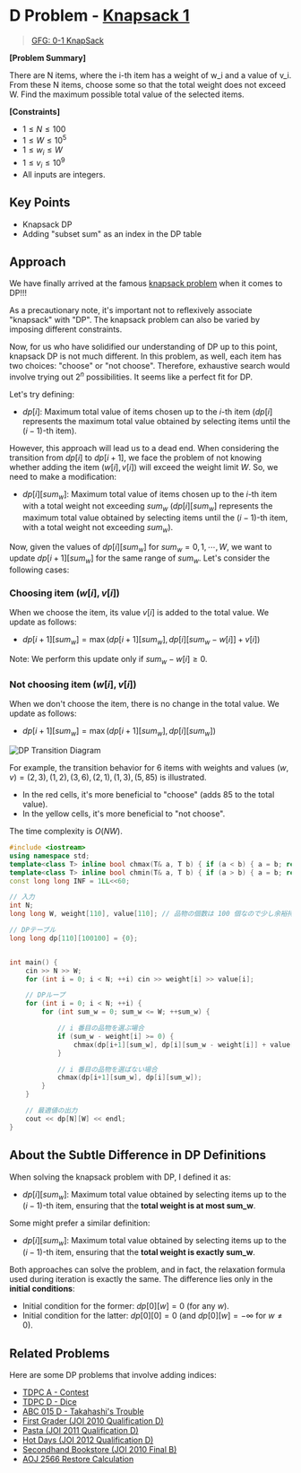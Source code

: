 <!-- # D 問題 - [Knapsack 1](https://atcoder.jp/contests/dp/tasks/dp_d)

**【問題概要】**

$N$ 個の品物があって、$i$ 番目の品物の重さは $w_i$、価値は $v_i$ で与えられている。
この $N$ 個の品物から「重さの総和が $W$ を超えないように」いくつか選びます。このとき選んだ品物の価値の総和の最大値を求めよ。

**【制約】**

* $1 \le N \le 100$
* $1 \le W \le 10^5$
* $1 \le w_i \le W$
* $1 \le v_i \le 10^9$
* 入力はすべて整数

## キーポイント

* ナップサック DP
* 「部分和」を DP テーブルの添字に付け加える

## 解法

ついに DP というと必ずといっていいほど紹介される[ナップサック問題](https://qiita.com/drken/items/a5e6fe22863b7992efdb)に到達しました！！！

一応注意点として、条件反射で「ナップサックだから DP」とはならないようにすることが重要です。ナップサック問題も様々な制約の入れ方によって多様な問題を作り出すことができます。

さて、ここまで DP のイメージを固めて来た我々にとって、ナップサック DP もほとんどやることは変わらないです。今回の問題も各品物に対して「選ぶ」「選ばない」という 2 通りの選択肢があります。よって全探索すると $2^n$ 通りの選択肢を試すことになります。いかにも DP が効きそうな局面です。

まずは試しに

* $dp[i] := i-1$ 番目までの品物から重さが $W$ を超えないように選んだときの、価値の総和の最大値

としてみます。しかしこのままでは、詰まってしまいます。$dp[i]$ から $dp[i+1]$ への遷移を考えるときに $dp[i]$ に対して品物 $(w[i], v[i])$ を加えるか否かを考えるわけですが、加えたときに重さが $W$ を超えてしまうのかどうかがわからないという問題が起こります。そこで以下のように修正します:

* $dp[i][sum_w] := i-1$ 番目までの品物から重さが $sum_w$ を超えないように選んだときの、価値の総和の最大値

そして、$dp[i][sum_w]　(sum_w = 0, 1, \cdots, W)$ の値が求まっている状態で、$dp[i + 1][sum_w]　(sum_w = 0, 1, \cdots, W)$ を更新していくことを考えます。場合分けして考えてみましょう。

### 品物 $(w[i], v[i])$ を選ぶとき

選んだことによって、価値 $v[i]$ が加算されます。

$\max(dp[i + 1][sum_w], dp[i][sum_w - w[i] ] + v[i]);$

と更新します (ここでは「貰う DP」で考えています)。ただし、$sum_w - w[i] \ge 0$ である必要があるので、その場合のみこの更新を行います。

### 品物 $(w[ i ], v[ i ])$ を選ばないとき

$dp[i][sum_w]$ に対して特に何も価値を加算しないので

$\max(dp[i + 1][sum_w], dp[i][sum_w])$

と更新します。

[![DP遷移図・改.jpg](https://qiita-user-contents.imgix.net/https%3A%2F%2Fqiita-image-store.s3.amazonaws.com%2F0%2F182963%2F09416ec7-fa46-132e-cd00-d2197a1d0444.jpeg?ixlib=rb-4.0.0&auto=format&gif-q=60&q=75&s=d5955ba71e6477affaaf36d5da9297f8)](https://camo.qiitausercontent.com/8a10e9bd1eb18da42109865422e8dd128e1d2a6b/68747470733a2f2f71696974612d696d6167652d73746f72652e73332e616d617a6f6e6177732e636f6d2f302f3138323936332f30393431366563372d666134362d313332652d636430302d6432313937613164303434342e6a706567)

具体例として、品物が $6$ 個で $(w, v) = (2,3), (1,2), (3,6), (2,1), (1,3), (5,85)$ の場合の遷移の様子を図示してみました。

* 赤マスについては「選ぶ」選択をした方が価値が高い (+ 85 になるのでそれはそう)
* 黄マスについては「選ばない」選択をした方が価値が高い

といった様子が見て取れます。なお、計算量は $O(NW)$ になります。

```cpp
#include <iostream>
using namespace std;
template<class T> inline bool chmax(T& a, T b) { if (a < b) { a = b; return true; } return false; }
template<class T> inline bool chmin(T& a, T b) { if (a > b) { a = b; return true; } return false; }
const long long INF = 1LL<<60;

// 入力
int N;
long long W, weight[110], value[110]; // 品物の個数は 100 個なので少し余裕持たせてサイズ 110 に

// DPテーブル
long long dp[110][100100] = {0};


int main() {
    cin >> N >> W;
    for (int i = 0; i < N; ++i) cin >> weight[i] >> value[i];

    // DPループ
    for (int i = 0; i < N; ++i) {
        for (int sum_w = 0; sum_w <= W; ++sum_w) {

            // i 番目の品物を選ぶ場合
            if (sum_w - weight[i] >= 0) {
                chmax(dp[i+1][sum_w], dp[i][sum_w - weight[i]] + value[i]);
            }

            // i 番目の品物を選ばない場合
            chmax(dp[i+1][sum_w], dp[i][sum_w]);
        }
    }

    // 最適値の出力
    cout << dp[N][W] << endl;
}
```


## DP 定義の仕方の微妙な違いについて

ナップサック問題に対する DP を

* $dp[i][sum_w] := i-1$ 番目までの品物から **重さが sum_w 以下となる** ように選んだときの、価値の総和の最大値

と定義して解きましたが、よく似た定義として

* $dp[i][sum_w] := i-1$ 番目までの品物から **重さがちょうどピッタリ sum_w となる** ように選んだときの、価値の総和の最大値

としたくなる方もいるでしょう。どちらでやっても解けますし、実はループを回すときの緩和式はまるっきり一緒になります。違いが出て来るのは **初期条件** だけです。

* 前者の初期条件： $dp[0][w] = 0$　($w$ は任意)
* 後者の初期条件： $dp[0][0] = 0$　($0$ 以外の $w$ に対しては $dp[0][w] = -INF$)

## 類題

添字を付け加える系の DP を集めてみました。

* [TDPC A - コンテスト](https://atcoder.jp/contests/tdpc/tasks/tdpc_contest)
* [TDPC D - サイコロ](https://atcoder.jp/contests/tdpc/tasks/tdpc_dice)
* [ABC 015 D - 高橋くんの苦悩](https://atcoder.jp/contests/abc015/tasks/abc015_4)
* [1年生 (JOI 2010 予選 D)](https://atcoder.jp/contests/joi2011yo/tasks/joi2011yo_d)
* [パスタ (JOI 2011 予選 D)](https://atcoder.jp/contests/joi2012yo/tasks/joi2012yo_d)
* [暑い日々 (JOI 2012 予選 D)](https://atcoder.jp/contests/joi2013yo/tasks/joi2013yo_d)
* [古本屋 (JOI 2010 本選 B)](https://atcoder.jp/contests/joi2011ho/tasks/joi2011ho2)
* [AOJ 2566 Restore Calculation](http://judge.u-aizu.ac.jp/onlinejudge/description.jsp?id=2566) -->


# D Problem - [Knapsack 1](https://atcoder.jp/contests/dp/tasks/dp_d)

> [GFG: 0-1 KnapSack](https://www.geeksforgeeks.org/0-1-knapsack-problem-dp-10/)

**[Problem Summary]**

There are N items, where the i-th item has a weight of w_i and a value of v_i. From these N items, choose some so that the total weight does not exceed W. Find the maximum possible total value of the selected items.

**[Constraints]**

* $1 \le N \le 100$
* $1 \le W \le 10^5$
* $1 \le w_i \le W$
* $1 \le v_i \le 10^9$
* All inputs are integers.

## Key Points

- Knapsack DP
- Adding "subset sum" as an index in the DP table

## Approach

We have finally arrived at the famous [knapsack problem](https://qiita.com/drken/items/a5e6fe22863b7992efdb) when it comes to DP!!!

As a precautionary note, it's important not to reflexively associate "knapsack" with "DP". The knapsack problem can also be varied by imposing different constraints.

Now, for us who have solidified our understanding of DP up to this point, knapsack DP is not much different. In this problem, as well, each item has two choices: "choose" or "not choose". Therefore, exhaustive search would involve trying out $2^n$ possibilities. It seems like a perfect fit for DP.

Let's try defining:

- $dp[i]$: Maximum total value of items chosen up to the $i$-th item ($dp[i]$ represents the maximum total value obtained by selecting items until the $(i-1)$-th item).

However, this approach will lead us to a dead end. When considering the transition from $dp[i]$ to $dp[i+1]$, we face the problem of not knowing whether adding the item $(w[i], v[i])$ will exceed the weight limit $W$. So, we need to make a modification:

- $dp[i][sum_w]$: Maximum total value of items chosen up to the $i$-th item with a total weight not exceeding $sum_w$ ($dp[i][sum_w]$ represents the maximum total value obtained by selecting items until the $(i-1)$-th item, with a total weight not exceeding $sum_w$).

Now, given the values of $dp[i][sum_w]$ for $sum_w = 0, 1, \cdots, W$, we want to update $dp[i+1][sum_w]$ for the same range of $sum_w$. Let's consider the following cases:

### Choosing item $(w[i], v[i])$

When we choose the item, its value $v[i]$ is added to the total value. We update as follows:

- $dp[i+1][sum_w] = \max(dp[i+1][sum_w], dp[i][sum_w - w[i]] + v[i])$

Note: We perform this update only if $sum_w - w[i] \ge 0$.

### Not choosing item $(w[i], v[i])$

When we don't choose the item, there is no change in the total value. We update as follows:

- $dp[i+1][sum_w] = \max(dp[i+1][sum_w], dp[i][sum_w])$

![DP Transition Diagram](https://qiita-user-contents.imgix.net/https%3A%2F%2Fqiita-image-store.s3.amazonaws.com%2F0%2F182963%2F09416ec7-fa46-132e-cd00-d2197a1d0444.jpeg?ixlib=rb-4.0.0&auto=format&gif-q=60&q=75&s=d5955ba71e6477affaaf36d5da9297f8)

For example, the transition behavior for $6$ items with weights and values $(w, v) = (2,3), (1,2), (3,6), (2,1), (1,3), (5,85)$ is illustrated. 

- In the red cells, it's more beneficial to "choose" (adds 85 to the total value).
- In the yellow cells, it's more beneficial to "not choose".

The time complexity is $O(NW)$.

```cpp
#include <iostream>
using namespace std;
template<class T> inline bool chmax(T& a, T b) { if (a < b) { a = b; return true; } return false; }
template<class T> inline bool chmin(T& a, T b) { if (a > b) { a = b; return true; } return false; }
const long long INF = 1LL<<60;

// 入力
int N;
long long W, weight[110], value[110]; // 品物の個数は 100 個なので少し余裕持たせてサイズ 110 に

// DPテーブル
long long dp[110][100100] = {0};


int main() {
    cin >> N >> W;
    for (int i = 0; i < N; ++i) cin >> weight[i] >> value[i];

    // DPループ
    for (int i = 0; i < N; ++i) {
        for (int sum_w = 0; sum_w <= W; ++sum_w) {

            // i 番目の品物を選ぶ場合
            if (sum_w - weight[i] >= 0) {
                chmax(dp[i+1][sum_w], dp[i][sum_w - weight[i]] + value[i]);
            }

            // i 番目の品物を選ばない場合
            chmax(dp[i+1][sum_w], dp[i][sum_w]);
        }
    }

    // 最適値の出力
    cout << dp[N][W] << endl;
}
```

## About the Subtle Difference in DP Definitions

When solving the knapsack problem with DP, I defined it as:

* $dp[i][sum_w]$: Maximum total value obtained by selecting items up to the $(i-1)$-th item, ensuring that the **total weight is at most sum_w**.

Some might prefer a similar definition:

* $dp[i][sum_w]$: Maximum total value obtained by selecting items up to the $(i-1)$-th item, ensuring that the **total weight is exactly sum_w**.

Both approaches can solve the problem, and in fact, the relaxation formula used during iteration is exactly the same. The difference lies only in the **initial conditions**:

* Initial condition for the former: $dp[0][w] = 0$ (for any $w$).
* Initial condition for the latter: $dp[0][0] = 0$ (and $dp[0][w] = -\infty$ for $w \neq 0$).

## Related Problems

Here are some DP problems that involve adding indices:

* [TDPC A - Contest](https://atcoder.jp/contests/tdpc/tasks/tdpc_contest)
* [TDPC D - Dice](https://atcoder.jp/contests/tdpc/tasks/tdpc_dice)
* [ABC 015 D - Takahashi's Trouble](https://atcoder.jp/contests/abc015/tasks/abc015_4)
* [First Grader (JOI 2010 Qualification D)](https://atcoder.jp/contests/joi2011yo/tasks/joi2011yo_d)
* [Pasta (JOI 2011 Qualification D)](https://atcoder.jp/contests/joi2012yo/tasks/joi2012yo_d)
* [Hot Days (JOI 2012 Qualification D)](https://atcoder.jp/contests/joi2013yo/tasks/joi2013yo_d)
* [Secondhand Bookstore (JOI 2010 Final B)](https://atcoder.jp/contests/joi2011ho/tasks/joi2011ho2)
* [AOJ 2566 Restore Calculation](http://judge.u-aizu.ac.jp/onlinejudge/description.jsp?id=2566)